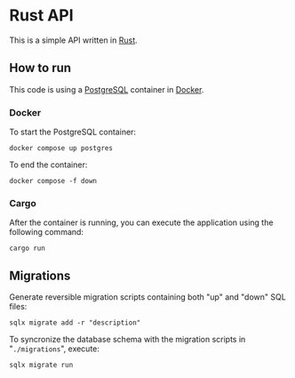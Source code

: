 # Rust API

This is a simple API written in [Rust](https://www.rust-lang.org/).

## How to run

This code is using a [PostgreSQL](https://www.postgresql.org/) container in [Docker](https://www.docker.com/).

### Docker

To start the PostgreSQL container:

`docker compose up postgres`

To end the container:

`docker compose -f down`

### Cargo

After the container is running, you can execute the application using the following command:

`cargo run`

## Migrations

Generate reversible migration scripts containing both "up" and "down" SQL files:

`sqlx migrate add -r "description"`

To syncronize the database schema with the migration scripts in "`./migrations`", execute:

`sqlx migrate run`
